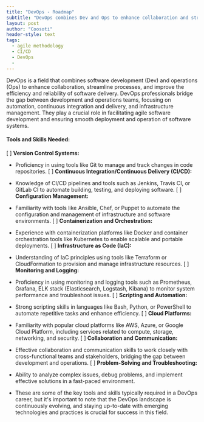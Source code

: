 ```yaml
---
title: "DevOps - Roadmap"
subtitle: "DevOps combines Dev and Ops to enhance collaboration and streamline software delivery."
layout: post
author: "Coosoti"
header-style: text
tags:
  - agile methodology
  - CI/CD
  - DevOps
  - 
---
```


DevOps is a field that combines software development (Dev) and operations (Ops) to enhance collaboration, streamline processes, and improve the efficiency and reliability of software delivery. DevOps professionals bridge the gap between development and operations teams, focusing on automation, continuous integration and delivery, and infrastructure management. They play a crucial role in facilitating agile software development and ensuring smooth deployment and operation of software systems.

#### Tools and Skills Needed:
[ ] **Version Control Systems:** 
  - Proficiency in using tools like Git to manage and track changes in code repositories.
[ ] **Continuous Integration/Continuous Delivery (CI/CD):** 
  - Knowledge of CI/CD pipelines and tools such as Jenkins, Travis CI, or GitLab CI to automate building, testing, and deploying software.
[ ] **Configuration Management:** 
  - Familiarity with tools like Ansible, Chef, or Puppet to automate the configuration and management of infrastructure and software environments.
[ ] **Containerization and Orchestration:** 
  - Experience with containerization platforms like Docker and container orchestration tools like Kubernetes to enable scalable and portable deployments.
[ ] **Infrastructure as Code (IaC):** 
  - Understanding of IaC principles using tools like Terraform or CloudFormation to provision and manage infrastructure resources.
[ ] **Monitoring and Logging:** 
  - Proficiency in using monitoring and logging tools such as Prometheus, Grafana, ELK stack (Elasticsearch, Logstash, Kibana) to monitor system performance and troubleshoot issues.
[ ] **Scripting and Automation:** 
  - Strong scripting skills in languages like Bash, Python, or PowerShell to automate repetitive tasks and enhance efficiency.
[ ] **Cloud Platforms:** 
  - Familiarity with popular cloud platforms like AWS, Azure, or Google Cloud Platform, including services related to compute, storage, networking, and security.
[ ] **Collaboration and Communication:** 
  - Effective collaboration and communication skills to work closely with cross-functional teams and stakeholders, bridging the gap between development and operations.
[ ] **Problem-Solving and Troubleshooting:** 
  - Ability to analyze complex issues, debug problems, and implement effective solutions in a fast-paced environment.

- These are some of the key tools and skills typically required in a DevOps career, but it's important to note that the DevOps landscape is continuously evolving, and staying up-to-date with emerging technologies and practices is crucial for success in this field.
